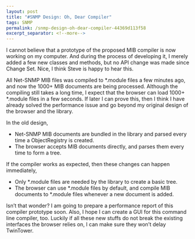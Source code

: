 ```yaml
---
layout: post
title: "#SNMP Design: Oh, Dear Compiler"
tags: SNMP
permalink: /snmp-design-oh-dear-compiler-44369d113f58
excerpt_separator: <!--more-->
---
```

I cannot believe that a prototype of the proposed MIB compiler is now working on my computer. And during the process of developing it, I merely added a few new classes and methods, but no API change was made since Change Set. Nice, I think Steve is happy to hear this.
<!--more-->

All Net-SNMP MIB files was compiled to *.module files a few minutes ago, and now the 1000+ MIB documents are being processed. Although the compiling still takes a long time, I expect that the browser can load 1000+ *.module files in a few seconds. If later I can prove this, then I think I have already solved the performance issue and go beyond my original design of the browser and the library.

In the old design,

* Net-SNMP MIB documents are bundled in the library and parsed every time a ObjectRegistry is created.
* The browser accepts MIB documents directly, and parses them every time to form a tree.

If the compiler works as expected, then these changes can happen immediately,

* Only *.module files are needed by the library to create a basic tree.
* The browser can use *.module files by default, and compile MIB documents to *.module files whenever a new document is added.

Isn’t that wonder? I am going to prepare a performance report of this compiler prototype soon. Also, I hope I can create a GUI for this command line compiler, too. Luckily if all these new stuffs do not break the existing interfaces the browser relies on, I can make sure they won’t delay TwinTower.
